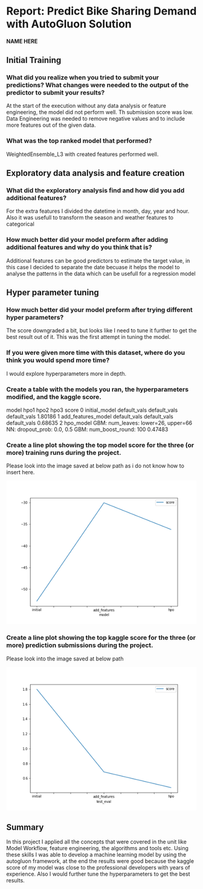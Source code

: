 # Report: Predict Bike Sharing Demand with AutoGluon Solution
#### NAME HERE

## Initial Training
### What did you realize when you tried to submit your predictions? What changes were needed to the output of the predictor to submit your results?
At the start of the execution without any data analysis or feature engineering, the model did not perform well. Th submission score was low. Data Engineering was needed to remove negative values and to include more features out of the given data.

### What was the top ranked model that performed?
WeightedEnsemble_L3 with created features performed well.

## Exploratory data analysis and feature creation
### What did the exploratory analysis find and how did you add additional features?
For the extra features I divided the datetime in month, day, year and hour. Also it was usefull to transform the season and weather features to categorical

### How much better did your model preform after adding additional features and why do you think that is?
Additional features can be good predictors to estimate the target value, in this case I decided to separate the date becuase it helps the model to analyse the patterns in the data which can be usefull for a regression model

## Hyper parameter tuning
### How much better did your model preform after trying different hyper parameters?
The score downgraded a bit, but looks like I need to tune it further to get the best result out of it. This was the first attempt in tuning the model.

### If you were given more time with this dataset, where do you think you would spend more time?
I would explore hyperparameters more in depth.

### Create a table with the models you ran, the hyperparameters modified, and the kaggle score.

model	hpo1	hpo2	hpo3	score
0	initial_model	default_vals	default_vals	default_vals	1.80186
1	add_features_model	default_vals	default_vals	default_vals	0.68635
2	hpo_model	GBM: num_leaves: lower=26, upper=66	NN: dropout_prob: 0.0, 0.5	GBM: num_boost_round: 100	0.47483


### Create a line plot showing the top model score for the three (or more) training runs during the project.
Please look into the image saved at below path as i do not know how to insert here.

![model_train_score.png](model_train_score.png)

### Create a line plot showing the top kaggle score for the three (or more) prediction submissions during the project.

Please look into the image saved at below path

![model_test_score.png](model_test_score.png)

## Summary
In this project I applied all the concepts that were covered in the unit like Model Workflow, feature engineering, the algorithms and tools etc. Using these skills I was able to develop a machine learning model by using the autogluon framework, at the end the results were good because the kaggle score of my model was close to the professional developers with years of experience. Also I would further tune the hyperparameters to get the best results.
